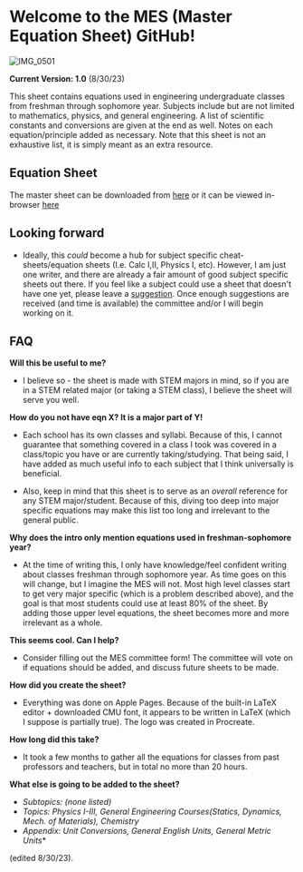 # Welcome to the MES (Master Equation Sheet) GitHub!
![IMG_0501](https://github.com/ntader/MasterEquationSheet/assets/141366829/0df68ff0-3dc6-4af0-8805-60996fbaed6b)


**Current Version: 1.0** (8/30/23)

This sheet contains equations used in engineering undergraduate classes from freshman through sophomore year. Subjects include but are not limited to mathematics, physics, and general engineering. A list of scientific constants and conversions are given at the end as well. Notes on each equation/principle added as necessary. Note that this sheet is not an exhaustive list, it is simply meant as an extra resource.

## Equation Sheet

The master sheet can be downloaded from [here](https://github.com/ntader/MasterEquationSheet/releases/tag/Master) or it can be viewed in-browser [here](https://github.com/ntader/MasterEquationSheet/blob/main/Master%20Sheet.pdf)

## Looking forward
* Ideally, this *could* become a hub for subject specific cheat-sheets/equation sheets (I.e. Calc I,II, Physics I, etc). However, I am just one writer, and there are already a fair amount of good subject specific sheets out there. If you feel like a subject could use a sheet that doesn't have one yet, please leave a [suggestion](https://docs.google.com/forms/d/e/1FAIpQLSf_Ul6LK3SoAwD1fWSKSIAGPCY3ctJZWpWQhVekjFJ4Jq8fMA/viewform?usp=sf_link). Once enough suggestions are received (and time is available) the committee and/or I will begin working on it.

## FAQ

**Will this be useful to me?**   

* I believe so - the sheet is made with STEM majors in mind, so if you are in a STEM related major (or taking a STEM class), I believe the sheet will serve you well.



**How do you not have eqn X? It is a major part of Y!** 

* Each school has its own classes and syllabi. Because of this, I cannot guarantee that something covered in a class I took was covered in a class/topic you have or are currently taking/studying. That being said, I have added as much useful info to each subject that I think universally is beneficial. 

* Also, keep in mind that this sheet is to serve as an *overall* reference for any STEM major/student. Because of this, diving too deep into major specific equations may make this list too long and irrelevant to the general public.


**Why does the intro only mention equations used in freshman-sophomore year?**

* At the time of writing this, I only have knowledge/feel confident writing about classes freshman through sophomore year. As time goes on this will change, but I imagine the MES will not. Most high level classes start to get very major specific (which is a problem described above), and the goal is that most students could use at least 80% of the sheet. By adding those upper level equations, the sheet becomes more and more irrelevant as a whole.





**This seems cool. Can I help?**   

* Consider filling out the MES committee form! The committee will vote on if equations should be added, and discuss future sheets to be made.



**How did you create the sheet?**  

* Everything was done on Apple Pages. Because of the built-in LaTeX editor + downloaded CMU font, it appears to be written in LaTeX (which I suppose is partially true). The logo was created in Procreate.

**How long did this take?**
* It took a few months to gather all the equations for classes from past professors and teachers, but in total no more than 20 hours.


**What else is going to be added to the sheet?** 

- *Subtopics: (none listed)*
- *Topics: Physics I-III, General Engineering Courses(Statics, Dynamics, Mech. of Materials), Chemistry*
- *Appendix: Unit Conversions, General English Units, General Metric Units**

(edited 8/30/23).
